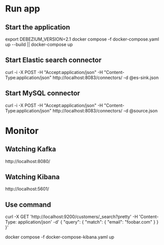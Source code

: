 
# Run app
## Start the application
export DEBEZIUM_VERSION=2.1
docker compose -f docker-compose.yaml up --build || docker-compose up

## Start Elastic search connector
curl -i -X POST -H "Accept:application/json" -H  "Content-Type:application/json" http://localhost:8083/connectors/ -d @es-sink.json

## Start MySQL connector
curl -i -X POST -H "Accept:application/json" -H  "Content-Type:application/json" http://localhost:8083/connectors/ -d @source.json

# Monitor
## Watching Kafka
http://localhost:8080/

## Watching Kibana
http://localhost:5601/

## Use command
curl -X GET 'http://localhost:9200/customers/_search?pretty' -H 'Content-Type: application/json' -d'
{
  "query": {
    "match": {
      "email": "foobar.com"
    }
  }
}'


docker compose -f docker-compose-kibana.yaml up